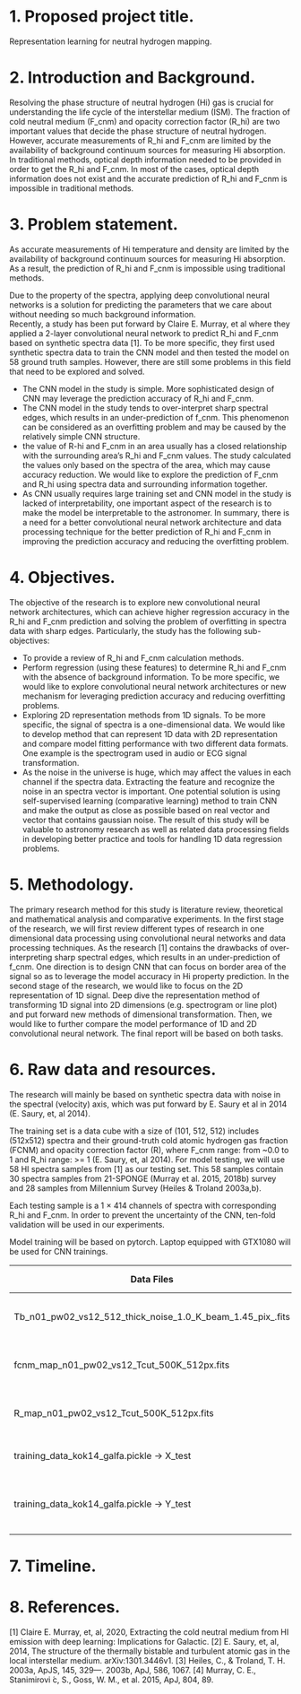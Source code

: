 # 1. Proposed project title.

Representation learning for neutral hydrogen mapping.


# 2. Introduction and Background.

Resolving the phase structure of neutral hydrogen (Hi) gas is crucial for understanding the life cycle of the interstellar medium (ISM). The fraction of cold neutral medium (F_cnm) and opacity correction factor (R_hi) are two important values that decide the phase structure of neutral hydrogen.  
However, accurate measurements of R_hi and F_cnm are limited by the availability of background continuum sources for measuring Hi absorption. In traditional methods, optical depth information needed to be provided in order to get the R_hi and F_cnm. In most of the cases, optical depth information does not exist and the accurate prediction of R_hi and F_cnm is impossible in traditional methods.

# 3. Problem statement.

As accurate measurements of Hi temperature and density are limited by the availability of background continuum sources for measuring Hi absorption. As a result, the prediction of R_hi and F_cnm is impossible using traditional methods.

Due to the property of the spectra, applying deep convolutional neural networks is a solution for predicting the parameters that we care about without needing so much background information.  
Recently, a study has been put forward by Claire E. Murray, et al where they applied a 2-layer convolutional neural network to predict R_hi and F_cnm based on synthetic spectra data [1]. 
To be more specific, they first used synthetic spectra data to train the CNN model and then tested the model on 58 ground truth samples. 
However, there are still some problems in this field that need to be explored and solved.

 - The CNN model in the study is simple. More sophisticated design of CNN may leverage the prediction accuracy of R_hi and F_cnm. 
 - The CNN model in the study tends to over-interpret sharp spectral edges, which results in an under-prediction of f_cnm. This phenomenon can be considered as an overfitting problem and may be caused by the relatively simple CNN structure.
 - the value of R-hi and F_cnm in an area usually has a closed relationship with the surrounding area’s R_hi and F_cnm values. The study calculated the values only based on the spectra of the area, which may cause accuracy reduction. We would like to explore the prediction of F_cnm and R_hi using spectra data and surrounding information together.
 - As CNN usually requires large training set and CNN model in the study is lacked of interpretability, one important aspect of the research is to make the model be interpretable to the astronomer.
In summary, there is a need for a better convolutional neural network architecture and data processing technique for the better prediction of R_hi and F_cnm in improving the prediction accuracy and reducing the overfitting problem.

# 4. Objectives.

The objective of the research is to explore new convolutional neural network architectures, which can achieve higher regression accuracy in the R_hi and F_cnm prediction and solving the problem of overfitting in spectra data with sharp edges. Particularly, the study has the following sub-objectives:
 - To provide a review of R_hi and F_cnm calculation methods.
 - Perform regression (using these features) to determine R_hi and F_cnm with the absence of background information. To be more specific, we would like to explore convolutional neural network architectures or new mechanism for leveraging prediction accuracy and reducing overfitting problems.
 - Exploring 2D representation methods from 1D signals. To be more specific, the signal of spectra is a one-dimensional data. We would like to develop method that can represent 1D data with 2D representation and compare model fitting performance with two different data formats. One example is the spectrogram used in audio or ECG signal transformation.
 - As the noise in the universe is huge, which may affect the values in each channel if the spectra data. Extracting the feature and recognize the noise in an spectra vector is important. One potential solution is using self-supervised learning (comparative learning) method to train CNN and make the output as close as possible based on real vector and vector that contains gaussian noise. 
The result of this study will be valuable to astronomy research as well as related data processing fields in developing better practice and tools for handling 1D data regression problems.



# 5. Methodology.

The primary research method for this study is literature review, theoretical and mathematical analysis and comparative experiments. In the first stage of the research, we will first review different types of research in one dimensional data processing using convolutional neural networks and data processing techniques. As the research [1] contains the drawbacks of over-interpreting sharp spectral edges, which results in an under-prediction of f_cnm. One direction is to design CNN that can focus on border area of the signal so as to leverage the model accuracy in Hi property prediction.
In the second stage of the research, we would like to focus on the 2D representation of 1D signal. Deep dive the representation method of transforming 1D signal into 2D dimensions (e.g. spectrogram or line plot) and put forward new methods of dimensional transformation. Then, we would like to further compare the model performance of 1D and 2D convolutional neural network. The final report will be based on both tasks.


# 6. Raw data and resources.

The research will mainly be based on synthetic spectra data with noise in the spectral (velocity) axis, which was put forward by E. Saury et al in 2014 (E. Saury, et, al 2014).

The training set is a data cube with a size of (101, 512, 512) includes (512x512) spectra and their ground-truth cold atomic hydrogen gas fraction (FCNM) and opacity correction factor (R), where F_cnm range: from ~0.0 to 1 and R_hi range: >= 1 (E. Saury, et, al 2014).  For model testing, we will use 58 HI spectra samples from [1] as our testing set. This 58 samples contain 30 spectra samples from 21-SPONGE (Murray et al. 2015, 2018b) survey and 28 samples from Millennium Survey (Heiles & Troland 2003a,b). 

Each testing sample is a 1 × 414 channels of spectra with corresponding R_hi and F_cnm. In order to prevent the uncertainty of the CNN, ten-fold validation will be used in our experiments. 

Model training will be based on pytorch. Laptop equipped with GTX1080 will be used for CNN trainings. 

| Data Files  | Usage | Data Shape | description | 
| ----------- | ----------- | ----------- | ----------- | 
| Tb_n01_pw02_vs12_512_thick_noise_1.0_K_beam_1.45_pix_.fits    | Training (spectra)       | 512 x 512 x 101 | Synthetic spectra data for training |
| fcnm_map_n01_pw02_vs12_Tcut_500K_512px.fits   | Training (ground truth)        | 512 x 512 | F_cnm ground truth for training |
| R_map_n01_pw02_vs12_Tcut_500K_512px.fits   | Training (ground truth)        | 512 x 512 | R_hi ground truth for training |
| training_data_kok14_galfa.pickle -> X_test | Model Testing | 58 x 414 | spectra data for testing | 
| training_data_kok14_galfa.pickle -> Y_test | Model Testing | 58 x 2 | F_cnm and R_hi ground truth for testing | 

# 7. Timeline.



# 8. References.
[1] Claire E. Murray, et, al, 2020, Extracting the cold neutral medium from HI emission with deep learning: Implications for Galactic.
[2] E. Saury, et, al, 2014, The structure of the thermally bistable and turbulent atomic gas in the local interstellar medium. arXiv:1301.3446v1.
[3] Heiles, C., & Troland, T. H. 2003a, ApJS, 145, 329—. 2003b, ApJ, 586, 1067.
[4] Murray, C. E., Stanimirovi ́c, S., Goss, W. M., et al. 2015, ApJ, 804, 89.


